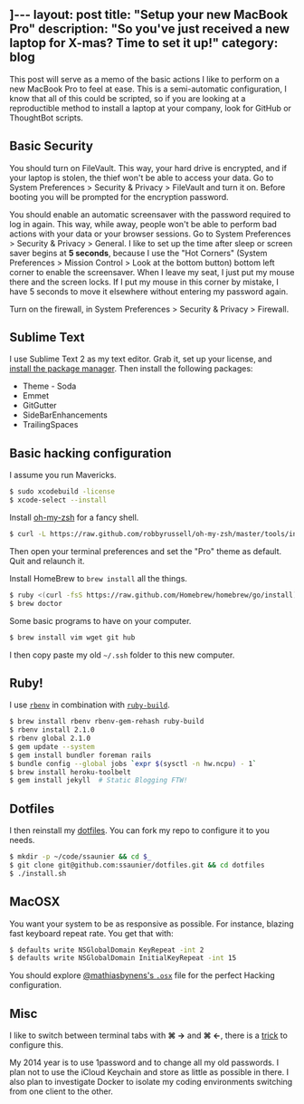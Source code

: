 ]---
layout: post
title: "Setup your new MacBook Pro"
description: "So you've just received a new laptop for X-mas? Time to set it up!"
category: blog
---

This post will serve as a memo of the basic actions I like to perform on a new MacBook Pro to feel at ease. This is a semi-automatic configuration, I know that all of this could be scripted, so if you are looking at a reproductible method to install a laptop at your company, look for GitHub or ThoughtBot scripts.

## Basic Security

You should turn on FileVault. This way, your hard drive is encrypted, and if your laptop is stolen, the thief won't be able to access your data. Go to System Preferences > Security & Privacy > FileVault and turn it on. Before booting you will be prompted for the encryption password.

You should enable an automatic screensaver with the password required to log in again. This way, while away, people won't be able to perform bad actions with your data or your browser sessions. Go to System Preferences > Security & Privacy > General. I like to set up the time after sleep or screen saver begins at **5 seconds**, because I use the "Hot Corners" (System Preferences > Mission Control > Look at the bottom button) bottom left corner to enable the screensaver. When I leave my seat, I just put my mouse there and the screen locks. If I put my mouse in this corner by mistake, I have 5 seconds to move it elsewhere without entering my password again.

Turn on the firewall, in System Preferences > Security & Privacy > Firewall.

## Sublime Text

I use Sublime Text 2 as my text editor. Grab it, set up your license, and [install the package manager](https://sublime.wbond.net/installation#st2). Then install the following packages:

- Theme - Soda
- Emmet
- GitGutter
- SideBarEnhancements
- TrailingSpaces

## Basic hacking configuration

I assume you run Mavericks.

```bash
$ sudo xcodebuild -license
$ xcode-select --install
```

Install [oh-my-zsh](https://github.com/robbyrussell/oh-my-zsh) for a fancy shell.

```bash
$ curl -L https://raw.github.com/robbyrussell/oh-my-zsh/master/tools/install.sh | sh
```

Then open your terminal preferences and set the "Pro" theme as default. Quit and relaunch it.

Install HomeBrew to `brew install` all the things.

```bash
$ ruby <(curl -fsS https://raw.github.com/Homebrew/homebrew/go/install)
$ brew doctor
```

Some basic programs to have on your computer.

```bash
$ brew install vim wget git hub
```

I then copy paste my old `~/.ssh` folder to this new computer.


## Ruby!

I use [`rbenv`](https://github.com/sstephenson/rbenv) in combination with
[`ruby-build`](https://github.com/sstephenson/ruby-build).

```bash
$ brew install rbenv rbenv-gem-rehash ruby-build
$ rbenv install 2.1.0
$ rbenv global 2.1.0
$ gem update --system
$ gem install bundler foreman rails
$ bundle config --global jobs `expr $(sysctl -n hw.ncpu) - 1`
$ brew install heroku-toolbelt
$ gem install jekyll  # Static Blogging FTW!
```

## Dotfiles

I then reinstall my [dotfiles](http://github.com/ssaunier/dotfiles). You can fork
my repo to configure it to you needs.

```bash
$ mkdir -p ~/code/ssaunier && cd $_
$ git clone git@github.com:ssaunier/dotfiles.git && cd dotfiles
$ ./install.sh
```

## MacOSX

You want your system to be as responsive as possible. For instance, blazing
fast keyboard repeat rate. You get that with:

```bash
$ defaults write NSGlobalDomain KeyRepeat -int 2
$ defaults write NSGlobalDomain InitialKeyRepeat -int 15
```

You should explore [@mathiasbynens's `.osx`](https://github.com/mathiasbynens/dotfiles/blob/master/.osx)
file for the perfect Hacking configuration.

## Misc

I like to switch between terminal tabs with **⌘ →** and **⌘ ←**, there is a
[trick](http://superuser.com/a/54004) to configure this.

My 2014 year is to use 1password and to change all my old passwords. I plan not to
use the iCloud Keychain and store as little as possible in there. I also plan to
investigate Docker to isolate my coding environments switching from one client to
the other.
